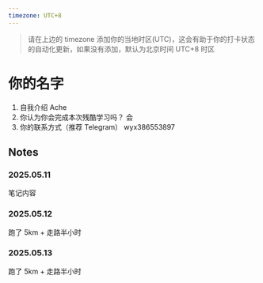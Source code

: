 ```yaml
---
timezone: UTC+8
---
```


> 请在上边的 timezone 添加你的当地时区(UTC)，这会有助于你的打卡状态的自动化更新，如果没有添加，默认为北京时间 UTC+8 时区


# 你的名字

1. 自我介绍 Ache  
2. 你认为你会完成本次残酷学习吗？ 会
3. 你的联系方式（推荐 Telegram） wyx386553897

## Notes

<!-- Content_START -->

### 2025.05.11

笔记内容

### 2025.05.12
跑了 5km + 走路半小时
### 2025.05.13
跑了 5km + 走路半小时
<!-- Content_END -->
